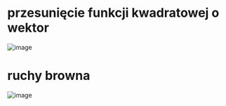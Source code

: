 # przesunięcie funkcji kwadratowej o wektor
![image](https://user-images.githubusercontent.com/60442527/192388733-4f8c87f7-3d83-4083-86ce-91d32f1387a8.png)

# ruchy browna
![image](https://user-images.githubusercontent.com/60442527/196241747-ea1f4dd4-8d62-492e-a20a-88fbb8eb0f04.png)
